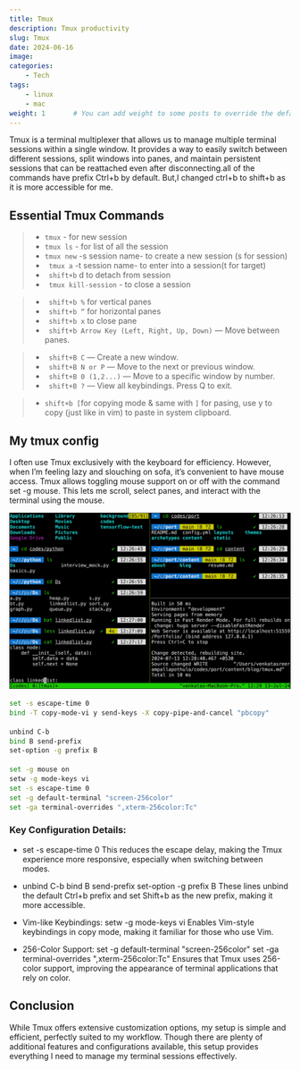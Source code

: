 ```yaml
---
title: Tmux
description: Tmux productivity
slug: Tmux
date: 2024-06-16
image:
categories:
    - Tech
tags:
    - linux
    - mac
weight: 1       # You can add weight to some posts to override the default sorting (date descending)
---
```




Tmux is a terminal multiplexer that allows us to manage multiple terminal
sessions within a single window. It provides a way to easily switch between different sessions, split windows into panes, and maintain persistent sessions that can be reattached even after disconnecting.all of the commands have prefix Ctrl+b by default. But,I changed ctrl+b to shift+b as it is more accessible for me.

## Essential Tmux Commands

> - `tmux`  - for new session
> - ` tmux ls ` - for list of all the session
> - ` tmux new ` -s session name- to create a new session (s for session)
> - ` tmux a`  -t session name- to enter into a session(t for target)
> - ` shift+b`  d to detach from session
> - ` tmux kill-session` - to close a session

> - ` shift+b %`  for vertical panes
> - ` shift+b “`  for horizontal panes
> - ` shift+b x`  to close pane
> - ` shift+b Arrow Key (Left, Right, Up, Down)`  — Move between panes.

> - ` shift+B C`  — Create a new window.
> - ` shift+B N or P`  — Move to the next or previous window.
> - ` shift+B 0 (1,2...)`  — Move to a specific window by number.
> - ` shift+B ?`  — View all keybindings. Press Q to exit.

> - `shift+b [`for copying mode & same with `]` for pasing, use y to copy (just like in vim) to paste in system clipboard.

## My tmux config

I often use Tmux exclusively with the keyboard for efficiency. However, when I’m feeling lazy and slouching on sofa, it’s convenient to have mouse access. Tmux allows toggling mouse support on or off with the command set -g mouse. This lets me scroll, select panes, and interact with the terminal using the mouse.

![Tmux window](tmux.webp "Tmux window") 

```bash
set -s escape-time 0
bind -T copy-mode-vi y send-keys -X copy-pipe-and-cancel "pbcopy"

unbind C-b
bind B send-prefix
set-option -g prefix B

set -g mouse on
setw -g mode-keys vi
set -s escape-time 0
set -g default-terminal "screen-256color"
set -ga terminal-overrides ",xterm-256color:Tc"

```
### Key Configuration Details:


* set -s escape-time 0
This reduces the escape delay, making the Tmux experience more responsive, especially when switching between modes.

* unbind C-b
bind B send-prefix
set-option -g prefix B
These lines unbind the default Ctrl+b prefix and set Shift+b as the new prefix, making it more accessible.

* Vim-like Keybindings:
setw -g mode-keys vi
Enables Vim-style keybindings in copy mode, making it familiar for those who use Vim.

* 256-Color Support:
set -g default-terminal "screen-256color"
set -ga terminal-overrides ",xterm-256color:Tc"
Ensures that Tmux uses 256-color support, improving the appearance of terminal applications that rely on color.

## Conclusion

While Tmux offers extensive customization options, my setup is simple and efficient, perfectly suited to my workflow. Though there are plenty of additional features and configurations available, this setup provides everything I need to manage my terminal sessions effectively.